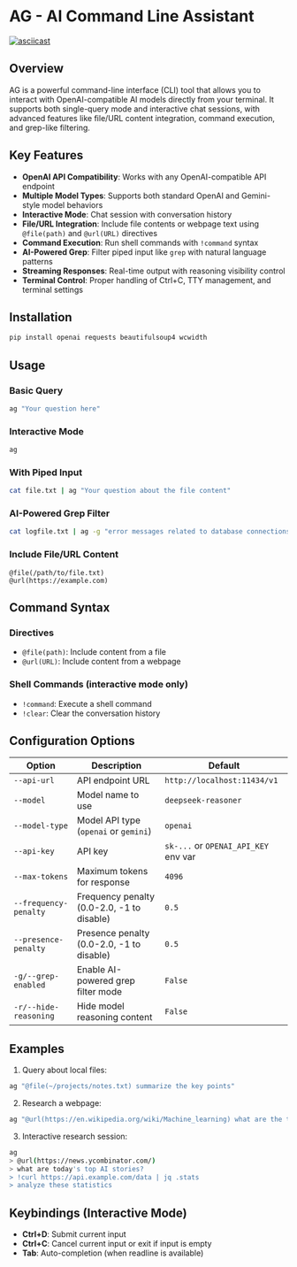 # AG - AI Command Line Assistant

[![asciicast](https://asciinema.org/a/R2KOpEIjL7HT4QzxLNuICaDTQ.svg)](https://asciinema.org/a/R2KOpEIjL7HT4QzxLNuICaDTQ)

## Overview
AG is a powerful command-line interface (CLI) tool that allows you to interact with OpenAI-compatible AI models directly from your terminal. It supports both single-query mode and interactive chat sessions, with advanced features like file/URL content integration, command execution, and grep-like filtering.

## Key Features

- **OpenAI API Compatibility**: Works with any OpenAI-compatible API endpoint
- **Multiple Model Types**: Supports both standard OpenAI and Gemini-style model behaviors
- **Interactive Mode**: Chat session with conversation history
- **File/URL Integration**: Include file contents or webpage text using `@file(path)` and `@url(URL)` directives
- **Command Execution**: Run shell commands with `!command` syntax
- **AI-Powered Grep**: Filter piped input like `grep` with natural language patterns
- **Streaming Responses**: Real-time output with reasoning visibility control
- **Terminal Control**: Proper handling of Ctrl+C, TTY management, and terminal settings

## Installation
```bash
pip install openai requests beautifulsoup4 wcwidth
```

## Usage

### Basic Query
```bash
ag "Your question here"
```

### Interactive Mode
```bash
ag
```

### With Piped Input
```bash
cat file.txt | ag "Your question about the file content"
```

### AI-Powered Grep Filter
```bash
cat logfile.txt | ag -g "error messages related to database connections"
```

### Include File/URL Content
```
@file(/path/to/file.txt)
@url(https://example.com)
```

## Command Syntax

### Directives
- `@file(path)`: Include content from a file
- `@url(URL)`: Include content from a webpage

### Shell Commands (interactive mode only)
- `!command`: Execute a shell command
- `!clear`: Clear the conversation history

## Configuration Options

| Option | Description | Default |
|--------|-------------|---------|
| `--api-url` | API endpoint URL | `http://localhost:11434/v1` |
| `--model` | Model name to use | `deepseek-reasoner` |
| `--model-type` | Model API type (`openai` or `gemini`) | `openai` |
| `--api-key` | API key | `sk-...` or `OPENAI_API_KEY` env var |
| `--max-tokens` | Maximum tokens for response | `4096` |
| `--frequency-penalty` | Frequency penalty (0.0-2.0, -1 to disable) | `0.5` |
| `--presence-penalty` | Presence penalty (0.0-2.0, -1 to disable) | `0.5` |
| `-g/--grep-enabled` | Enable AI-powered grep filter mode | `False` |
| `-r/--hide-reasoning` | Hide model reasoning content | `False` |

## Examples

1. Query about local files:
```bash
ag "@file(~/projects/notes.txt) summarize the key points"
```
2. Research a webpage:
```bash
ag "@url(https://en.wikipedia.org/wiki/Machine_learning) what are the three main types of machine learning?"
```

3. Interactive research session:
```bash
ag
> @url(https://news.ycombinator.com/)
> what are today's top AI stories?
> !curl https://api.example.com/data | jq .stats
> analyze these statistics
```

## Keybindings (Interactive Mode)

- **Ctrl+D**: Submit current input
- **Ctrl+C**: Cancel current input or exit if input is empty
- **Tab**: Auto-completion (when readline is available)


